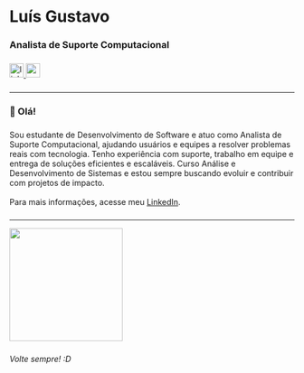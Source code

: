 <h1 align="left">Luís Gustavo</h1>

###

<h3 align="left">Analista de Suporte Computacional</h3>

###

<div align="left">
  <a href="https://www.linkedin.com/in/luisgustavoalves/" target="_blank">
    <img src="https://img.shields.io/static/v1?message=LinkedIn&logo=linkedin&label=&color=0077B5&logoColor=white&labelColor=&style=for-the-badge" height="25" alt="linkedin logo"  />
  </a>
  <a href="mailto:luisgalvessilva@gmail.com" target="_blank">
    <img src="https://img.shields.io/static/v1?message=Gmail&logo=gmail&label=&color=EA4335&logoColor=white&labelColor=&style=for-the-badge" height="25" alt="gmail logo" />
  </a>
</div>

###
---
<h3 align="left">👋 Olá!</h3>

###

<p align="left">
Sou estudante de Desenvolvimento de Software e atuo como Analista de Suporte Computacional, ajudando usuários e equipes a resolver problemas reais com tecnologia. Tenho experiência com suporte, trabalho em equipe e entrega de soluções eficientes e escaláveis. Curso Análise e Desenvolvimento de Sistemas e estou sempre buscando evoluir e contribuir com projetos de impacto.<br><br>
Para mais informações, acesse meu <a href="https://www.linkedin.com/in/lgalvesz/" target="_blank">LinkedIn</a>.
</p>

###
---
<div align="left">
  <img height="200" src="https://media.tenor.com/BuSEbkm9aAIAAAAi/hi-otag.gif"  />
</div>

###

<p align="left"><i>Volte sempre! :D</i></p>

###
